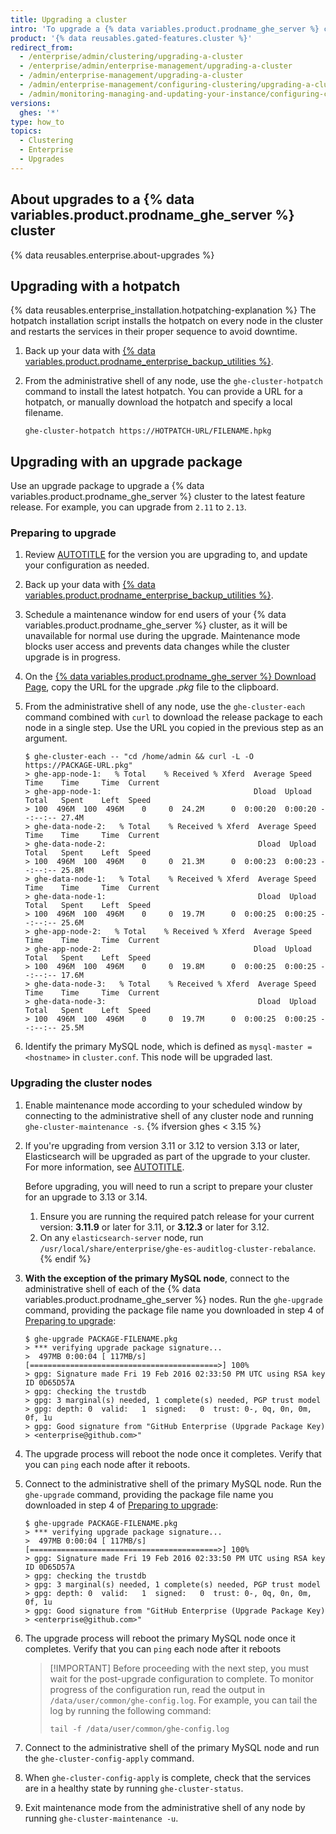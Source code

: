 ```yaml
---
title: Upgrading a cluster
intro: 'To upgrade a {% data variables.product.prodname_ghe_server %} cluster to the latest release, use the administrative shell (SSH).'
product: '{% data reusables.gated-features.cluster %}'
redirect_from:
  - /enterprise/admin/clustering/upgrading-a-cluster
  - /enterprise/admin/enterprise-management/upgrading-a-cluster
  - /admin/enterprise-management/upgrading-a-cluster
  - /admin/enterprise-management/configuring-clustering/upgrading-a-cluster
  - /admin/monitoring-managing-and-updating-your-instance/configuring-clustering/upgrading-a-cluster
versions:
  ghes: '*'
type: how_to
topics:
  - Clustering
  - Enterprise
  - Upgrades
---
```


## About upgrades to a {% data variables.product.prodname_ghe_server %} cluster

{% data reusables.enterprise.about-upgrades %}

## Upgrading with a hotpatch

{% data reusables.enterprise_installation.hotpatching-explanation %} The hotpatch installation script installs the hotpatch on every node in the cluster and restarts the services in their proper sequence to avoid downtime.

1. Back up your data with [{% data variables.product.prodname_enterprise_backup_utilities %}](https://github.com/github/backup-utils#readme).
1. From the administrative shell of any node, use the `ghe-cluster-hotpatch` command to install the latest hotpatch. You can provide a URL for a hotpatch, or manually download the hotpatch and specify a local filename.

   ```shell
   ghe-cluster-hotpatch https://HOTPATCH-URL/FILENAME.hpkg
   ```

## Upgrading with an upgrade package

Use an upgrade package to upgrade a {% data variables.product.prodname_ghe_server %} cluster to the latest feature release. For example, you can upgrade from `2.11` to `2.13`.

### Preparing to upgrade

1. Review [AUTOTITLE](/admin/enterprise-management/configuring-clustering/cluster-network-configuration) for the version you are upgrading to, and update your configuration as needed.
1. Back up your data with [{% data variables.product.prodname_enterprise_backup_utilities %}](https://github.com/github/backup-utils#readme).
1. Schedule a maintenance window for end users of your {% data variables.product.prodname_ghe_server %} cluster, as it will be unavailable for normal use during the upgrade. Maintenance mode blocks user access and prevents data changes while the cluster upgrade is in progress.
1. On the [{% data variables.product.prodname_ghe_server %} Download Page](https://enterprise.github.com/download), copy the URL for the upgrade _.pkg_ file to the clipboard.
1. From the administrative shell of any node, use the `ghe-cluster-each` command combined with `curl` to download the release package to each node in a single step. Use the URL you copied in the previous step as an argument.

   ```shell
   $ ghe-cluster-each -- "cd /home/admin && curl -L -O https://PACKAGE-URL.pkg"
   > ghe-app-node-1:   % Total    % Received % Xferd  Average Speed   Time    Time     Time  Current
   > ghe-app-node-1:                                  Dload  Upload   Total   Spent    Left  Speed
   > 100  496M  100  496M    0     0  24.2M      0  0:00:20  0:00:20 --:--:-- 27.4M
   > ghe-data-node-2:   % Total    % Received % Xferd  Average Speed   Time    Time     Time  Current
   > ghe-data-node-2:                                  Dload  Upload   Total   Spent    Left  Speed
   > 100  496M  100  496M    0     0  21.3M      0  0:00:23  0:00:23 --:--:-- 25.8M
   > ghe-data-node-1:   % Total    % Received % Xferd  Average Speed   Time    Time     Time  Current
   > ghe-data-node-1:                                  Dload  Upload   Total   Spent    Left  Speed
   > 100  496M  100  496M    0     0  19.7M      0  0:00:25  0:00:25 --:--:-- 25.6M
   > ghe-app-node-2:   % Total    % Received % Xferd  Average Speed   Time    Time     Time  Current
   > ghe-app-node-2:                                  Dload  Upload   Total   Spent    Left  Speed
   > 100  496M  100  496M    0     0  19.8M      0  0:00:25  0:00:25 --:--:-- 17.6M
   > ghe-data-node-3:   % Total    % Received % Xferd  Average Speed   Time    Time     Time  Current
   > ghe-data-node-3:                                  Dload  Upload   Total   Spent    Left  Speed
   > 100  496M  100  496M    0     0  19.7M      0  0:00:25  0:00:25 --:--:-- 25.5M
   ```

1. Identify the primary MySQL node, which is defined as `mysql-master = <hostname>` in `cluster.conf`. This node will be upgraded last.

### Upgrading the cluster nodes

1. Enable maintenance mode according to your scheduled window by connecting to the administrative shell of any cluster node and running `ghe-cluster-maintenance -s`.
{% ifversion ghes < 3.15 %}
1. If you're upgrading from version 3.11 or 3.12 to version 3.13 or later, Elasticsearch will be upgraded as part of the upgrade to your cluster. For more information, see [AUTOTITLE](/admin/upgrading-your-instance/performing-an-upgrade/preparing-for-the-elasticsearch-upgrade).

   Before upgrading, you will need to run a script to prepare your cluster for an upgrade to 3.13 or 3.14.
   1. Ensure you are running the required patch release for your current version: **3.11.9** or later for 3.11, or **3.12.3** or later for 3.12.
   1. On any `elasticsearch-server` node, run `/usr/local/share/enterprise/ghe-es-auditlog-cluster-rebalance`.
{% endif %}
1. **With the exception of the primary MySQL node**, connect to the administrative shell of each of the {% data variables.product.prodname_ghe_server %} nodes.
Run the `ghe-upgrade` command, providing the package file name you downloaded in step 4 of [Preparing to upgrade](#preparing-to-upgrade):

   ```shell
   $ ghe-upgrade PACKAGE-FILENAME.pkg
   > *** verifying upgrade package signature...
   >  497MB 0:00:04 [ 117MB/s] [==========================================>] 100%
   > gpg: Signature made Fri 19 Feb 2016 02:33:50 PM UTC using RSA key ID 0D65D57A
   > gpg: checking the trustdb
   > gpg: 3 marginal(s) needed, 1 complete(s) needed, PGP trust model
   > gpg: depth: 0  valid:   1  signed:   0  trust: 0-, 0q, 0n, 0m, 0f, 1u
   > gpg: Good signature from "GitHub Enterprise (Upgrade Package Key) > <enterprise@github.com>"
   ```

1. The upgrade process will reboot the node once it completes. Verify that you can `ping` each node after it reboots.
1. Connect to the administrative shell of the primary MySQL node. Run the `ghe-upgrade` command, providing the package file name you downloaded in step 4 of [Preparing to upgrade](#preparing-to-upgrade):

   ```shell
   $ ghe-upgrade PACKAGE-FILENAME.pkg
   > *** verifying upgrade package signature...
   >  497MB 0:00:04 [ 117MB/s] [==========================================>] 100%
   > gpg: Signature made Fri 19 Feb 2016 02:33:50 PM UTC using RSA key ID 0D65D57A
   > gpg: checking the trustdb
   > gpg: 3 marginal(s) needed, 1 complete(s) needed, PGP trust model
   > gpg: depth: 0  valid:   1  signed:   0  trust: 0-, 0q, 0n, 0m, 0f, 1u
   > gpg: Good signature from "GitHub Enterprise (Upgrade Package Key) > <enterprise@github.com>"
   ```

1. The upgrade process will reboot the primary MySQL node once it completes. Verify that you can `ping` each node after it reboots

   > [!IMPORTANT] Before proceeding with the next step, you must wait for the post-upgrade configuration to complete. To monitor progress of the configuration run, read the output in `/data/user/common/ghe-config.log`. For example, you can tail the log by running the following command:
   >
   > ```shell
   > tail -f /data/user/common/ghe-config.log
   > ```

1. Connect to the administrative shell of the primary MySQL node and run the `ghe-cluster-config-apply` command.
1. When `ghe-cluster-config-apply` is complete, check that the services are in a healthy state by running `ghe-cluster-status`.
1. Exit maintenance mode from the administrative shell of any node by running `ghe-cluster-maintenance -u`.
